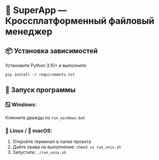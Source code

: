 # 🧩 SuperApp — Кроссплатформенный файловый менеджер

## 📦 Установка зависимостей
Установите Python 3.10+ и выполните:

`pip install -r requirements.txt`


## 🚀 Запуск программы

### 🪟 Windows:
Кликните дважды по `run_windows.bat`

### 🐧 Linux / 🍎 macOS:
1. Откройте терминал в папке проекта
2. Дайте права на выполнение: `chmod +x run_unix.sh`
3. Запустите: `./run_unix.sh`
